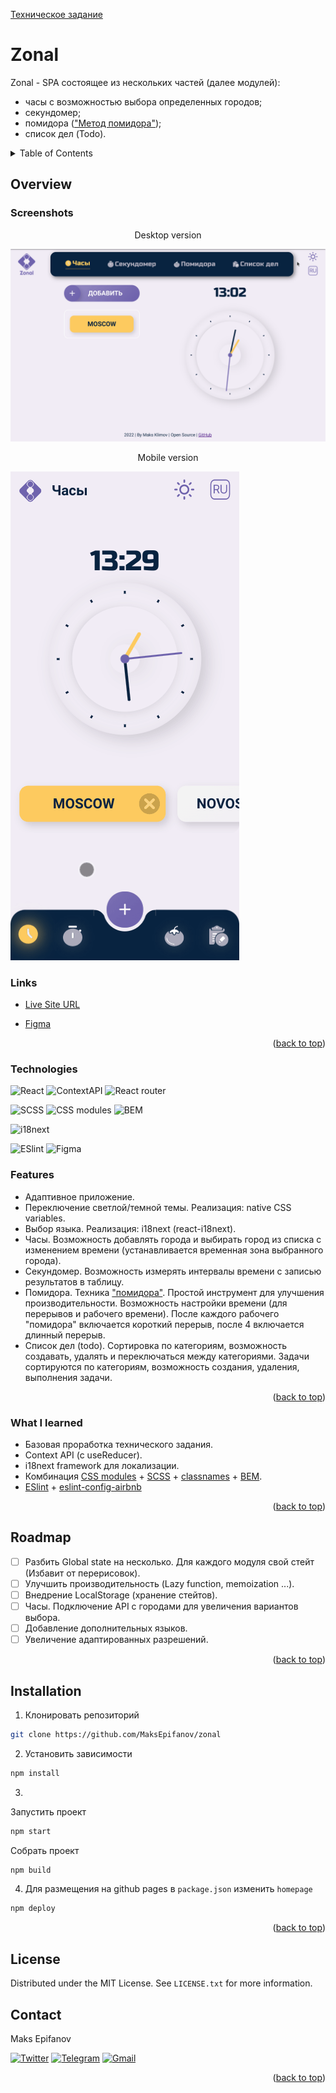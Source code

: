 <div id="top"></div>

[Техническое задание](./docs/technical_requirements.md)

# Zonal

Zonal - SPA состоящее из нескольких частей (далее модулей):
 - часы с возможностью выбора определенных городов;
 - секундомер; 
 - помидора (["Метод помидора"](https://ru.wikipedia.org/wiki/%D0%9C%D0%B5%D1%82%D0%BE%D0%B4_%D0%BF%D0%BE%D0%BC%D0%B8%D0%B4%D0%BE%D1%80%D0%B0));
 - список дел (Todo).

<details>
  <summary>Table of Contents</summary>
  <ol>
    <li>
      <a href="#overview">Overview</a>
      <ul>
        <li><a href="#screenshots">Screenshots</a></li>
        <li><a href="#links">Links</a></li>
      </ul>
    </li>
    <li>
      <a href="#my-process">My process</a>
      <ul>
        <li><a href="#technologies">Technologies</a></li>
        <li><a href="#features">Features</a></li>
        <li><a href="#what-i-learned">What I learned</a></li>
      </ul>
    </li>
    <li><a href="#roadmap">Roadmap</a></li>
    <li><a href="#installation">Installation</a></li>
    <li><a href="#license">License</a></li>
    <li><a href="#contact">Contact</a></li>
  </ol>
</details>

## Overview

### Screenshots
<p align=center>Desktop version</p>

![zonal-screenshots](./screenshots/zonal.gif)

<p align=center>Mobile version</p>

![zonal-screenshots-mb](./screenshots/zonal-mb.gif)

### Links

-   [Live Site URL](https://MaksEpifanov.github.io/zonal/)

-   [Figma](https://www.figma.com/file/u1bCuOvcB0PK0LfC0F06zD/Zonal?node-id=0%3A1)

<p align="right">(<a href="#top">back to top</a>)</p>

### Technologies

![React](https://img.shields.io/badge/react-61DAFB.svg?style=for-the-badge&logo=react&logoColor=black)
![ContextAPI](https://img.shields.io/badge/Context-61DAFB.svg?style=for-the-badge&logo=react&logoColor=black)
![React router](https://img.shields.io/badge/react_router-CA4245.svg?style=for-the-badge&logo=reactrouter&logoColor=white)

![SCSS](https://img.shields.io/badge/SASS/SCSS-CC6699.svg?style=for-the-badge&logo=react&logoColor=white)
![CSS modules](https://img.shields.io/badge/CSS_modules-000000.svg?style=for-the-badge&logo=cssmodules&logoColor=white)
![BEM](https://img.shields.io/badge/BEM-000000.svg?style=for-the-badge&logo=bem&logoColor=white)

![i18next](https://img.shields.io/badge/i18next-26A69A.svg?style=for-the-badge&logo=i18next&logoColor=white)

![ESlint](https://img.shields.io/badge/ESLint-4B32C3.svg?style=for-the-badge&logo=eslint&logoColor=white)
![Figma](https://img.shields.io/badge/figma-%23F24E1E.svg?style=for-the-badge&logo=figma&logoColor=white)

### Features

- Адаптивное приложение.
- Переключение светлой/темной темы. Реализация: native CSS variables.
- Выбор языка. Реализация: i18next (react-i18next).
- Часы. Возможность добавлять города и выбирать город из списка с изменением времени (устанавливается временная зона выбранного города).
- Секундомер. Возможность измерять интервалы времени с записью результатов в таблицу.
- Помидора. Техника ["помидора"](https://ru.wikipedia.org/wiki/%D0%9C%D0%B5%D1%82%D0%BE%D0%B4_%D0%BF%D0%BE%D0%BC%D0%B8%D0%B4%D0%BE%D1%80%D0%B0). Простой инструмент для улучшения производительности. Возможность настройки времени (для перерывов и рабочего времени). После каждого рабочего "помидора" включается короткий перерыв, после 4 включается длинный перерыв.
- Список дел (todo). Сортировка по категориям, возможность создавать, удалять и переключаться между категориями. Задачи сортируются по категориям, возможность создания, удаления, выполнения задачи.

<p align="right">(<a href="#top">back to top</a>)</p>

### What I learned

- Базовая проработка технического задания.
- Context API (c useReducer).
- i18next framework для локализации.
- Комбинация [CSS modules](https://github.com/css-modules/css-modules) + [SCSS](https://sass-lang.com/) + [classnames](https://www.npmjs.com/package/classnames) + [BEM](https://ru.bem.info/).
- [ESlint](https://eslint.org/) + [eslint-config-airbnb](https://www.npmjs.com/package/eslint-config-airbnb)

<p align="right">(<a href="#top">back to top</a>)</p>

## Roadmap

- [ ] Разбить Global state на несколько. Для каждого модуля свой стейт (Избавит от перерисовок).
- [ ] Улучшить производительность (Lazy function, memoization ...).
- [ ] Внедрение LocalStorage (хранение стейтов).
- [ ] Часы. Подключение API с городами для увеличения вариантов выбора.
- [ ] Добавление дополнительных языков.
- [ ] Увеличение адаптированных разрешений.

<p align="right">(<a href="#top">back to top</a>)</p>

## Installation

1. Клонировать репозиторий 
  ```sh
  git clone https://github.com/MaksEpifanov/zonal
  ```
2. Установить зависимости
  ```sh
  npm install
  ```
3. 
Запустить проект
  ```sh
  npm start
  ```
Собрать проект
  ```sh
  npm build
  ```
4. Для размещения на github pages в `package.json` изменить `homepage`
  ```sh
  npm deploy
  ```

<p align="right">(<a href="#top">back to top</a>)</p>

## License

Distributed under the MIT License. See `LICENSE.txt` for more information.

## Contact

Maks Epifanov

[![Twitter](https://img.shields.io/badge/Twitter-%231DA1F2.svg?style=for-the-badge&logo=Twitter&logoColor=white)](https://twitter.com/klimov4_maks)
[![Telegram](https://img.shields.io/badge/Telegram-2CA5E0?style=for-the-badge&logo=telegram&logoColor=white)](https://t.me/maksepifanov)
[![Gmail](https://img.shields.io/badge/Gmail-D14836?style=for-the-badge&logo=gmail&logoColor=white)](mailto:maksepifanovbr@gmail.com)

<p align="right">(<a href="#top">back to top</a>)</p>

